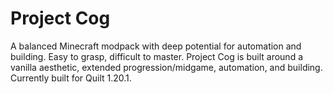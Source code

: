 # Project Cog
A balanced Minecraft modpack with deep potential for automation and building. Easy to grasp, difficult to master.
Project Cog is built around a vanilla aesthetic, extended progression/midgame, automation, and building. Currently built for Quilt 1.20.1.
